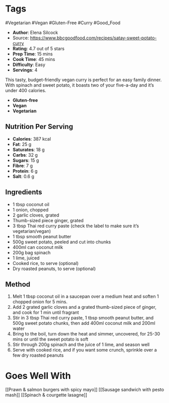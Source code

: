 # Tags
#Vegetarian #Vegan #Gluten-Free #Curry #Good_Food 

- **Author**: Elena Silcock
- Source: https://www.bbcgoodfood.com/recipes/satay-sweet-potato-curry
- **Rating**: 4.7 out of 5 stars
- **Prep Time**: 15 mins
- **Cook Time**: 45 mins
- **Difficulty**: Easy
- **Servings**: 4

This tasty, budget-friendly vegan curry is perfect for an easy family dinner. With spinach and sweet potato, it boasts two of your five-a-day and it’s under 400 calories.

- **Gluten-free**
- **Vegan**
- **Vegetarian**

## Nutrition Per Serving

- **Calories**: 387 kcal
- **Fat**: 25 g
- **Saturates**: 18 g
- **Carbs**: 32 g
- **Sugars**: 15 g
- **Fibre**: 7 g
- **Protein**: 6 g
- **Salt**: 0.6 g

## Ingredients

- 1 tbsp coconut oil
- 1 onion, chopped
- 2 garlic cloves, grated
- Thumb-sized piece ginger, grated
- 3 tbsp Thai red curry paste (check the label to make sure it’s vegetarian/vegan)
- 1 tbsp smooth peanut butter
- 500g sweet potato, peeled and cut into chunks
- 400ml can coconut milk
- 200g bag spinach
- 1 lime, juiced
- Cooked rice, to serve (optional)
- Dry roasted peanuts, to serve (optional)

## Method

1. Melt 1 tbsp coconut oil in a saucepan over a medium heat and soften 1 chopped onion for 5 mins.
2. Add 2 grated garlic cloves and a grated thumb-sized piece of ginger, and cook for 1 min until fragrant
3. Stir in 3 tbsp Thai red curry paste, 1 tbsp smooth peanut butter, and 500g sweet potato chunks, then add 400ml coconut milk and 200ml water
4. Bring to the boil, turn down the heat and simmer, uncovered, for 25-30 mins or until the sweet potato is soft
5. Stir through 200g spinach and the juice of 1 lime, and season well
6. Serve with cooked rice, and if you want some crunch, sprinkle over a few dry roasted peanuts

# Goes Well With
[[Prawn & salmon burgers with spicy mayo]]
[[Sausage sandwich with pesto mash]]
[[Spinach & courgette lasagne]]
